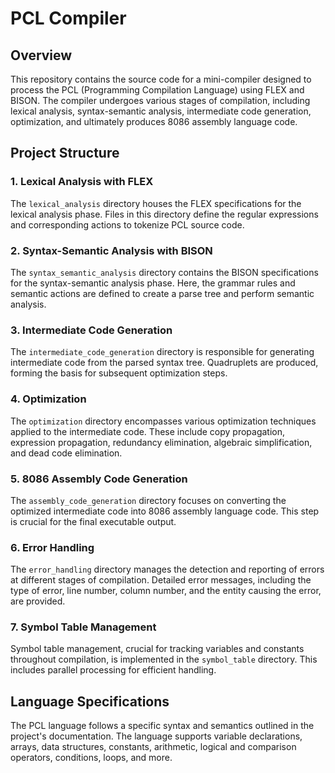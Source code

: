 # PCL Compiler

## Overview

This repository contains the source code for a mini-compiler designed to process the PCL (Programming Compilation Language) using FLEX and BISON. The compiler undergoes various stages of compilation, including lexical analysis, syntax-semantic analysis, intermediate code generation, optimization, and ultimately produces 8086 assembly language code.

## Project Structure

### 1. Lexical Analysis with FLEX

The `lexical_analysis` directory houses the FLEX specifications for the lexical analysis phase. Files in this directory define the regular expressions and corresponding actions to tokenize PCL source code.

### 2. Syntax-Semantic Analysis with BISON

The `syntax_semantic_analysis` directory contains the BISON specifications for the syntax-semantic analysis phase. Here, the grammar rules and semantic actions are defined to create a parse tree and perform semantic analysis.

### 3. Intermediate Code Generation

The `intermediate_code_generation` directory is responsible for generating intermediate code from the parsed syntax tree. Quadruplets are produced, forming the basis for subsequent optimization steps.

### 4. Optimization

The `optimization` directory encompasses various optimization techniques applied to the intermediate code. These include copy propagation, expression propagation, redundancy elimination, algebraic simplification, and dead code elimination.

### 5. 8086 Assembly Code Generation

The `assembly_code_generation` directory focuses on converting the optimized intermediate code into 8086 assembly language code. This step is crucial for the final executable output.

### 6. Error Handling

The `error_handling` directory manages the detection and reporting of errors at different stages of compilation. Detailed error messages, including the type of error, line number, column number, and the entity causing the error, are provided.

### 7. Symbol Table Management

Symbol table management, crucial for tracking variables and constants throughout compilation, is implemented in the `symbol_table` directory. This includes parallel processing for efficient handling.

## Language Specifications

The PCL language follows a specific syntax and semantics outlined in the project's documentation. The language supports variable declarations, arrays, data structures, constants, arithmetic, logical and comparison operators, conditions, loops, and more.


